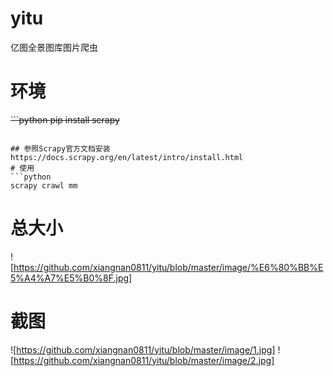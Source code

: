 # yitu
亿图全景图库图片爬虫

# 环境
~~```python
pip install scrapy~~
```~~

## 参照Scrapy官方文档安装 https://docs.scrapy.org/en/latest/intro/install.html
# 使用
```python
scrapy crawl mm
```
# 总大小
![https://github.com/xiangnan0811/yitu/blob/master/image/%E6%80%BB%E5%A4%A7%E5%B0%8F.jpg]

# 截图
![https://github.com/xiangnan0811/yitu/blob/master/image/1.jpg]
![https://github.com/xiangnan0811/yitu/blob/master/image/2.jpg]
